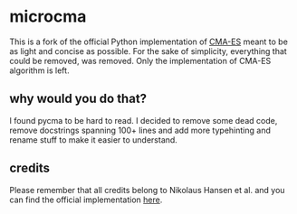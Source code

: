 # microcma
This is a fork of the official Python implementation of [CMA-ES](http://cma-es.github.io/) meant to be as light and concise as possible. For the sake of simplicity, everything that could be removed, was removed. Only the implementation of CMA-ES algorithm is left.

## why would you do that?
I found pycma to be hard to read. I decided to remove some dead code, remove docstrings spanning 100+ lines and add more typehinting and rename stuff to make it easier to understand.

## credits
Please remember that all credits belong to Nikolaus Hansen et al. and you can find the official implementation [here](https://github.com/CMA-ES/pycma).